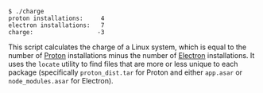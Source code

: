 ```
$ ./charge
proton installations:     4
electron installations:   7
charge:                  -3
```

This script calculates the charge of a Linux system, which is equal to the number of [Proton](https://github.com/ValveSoftware/Proton/) installations minus the number of [Electron](https://www.electronjs.org/) installations. It uses the `locate` utility to find files that are more or less unique to each package (specifically `proton_dist.tar` for Proton and either `app.asar` or `node_modules.asar` for Electron).
